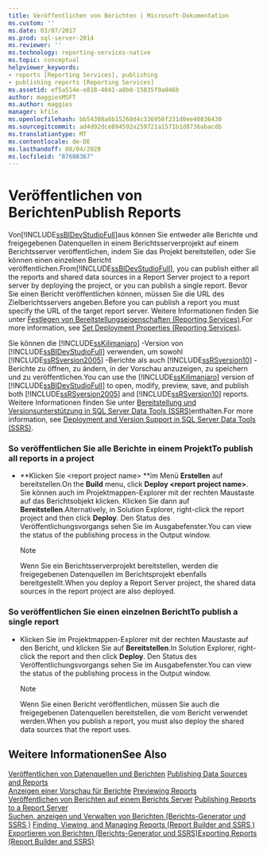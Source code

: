 ```yaml
---
title: Veröffentlichen von Berichten | Microsoft-Dokumentation
ms.custom: ''
ms.date: 03/07/2017
ms.prod: sql-server-2014
ms.reviewer: ''
ms.technology: reporting-services-native
ms.topic: conceptual
helpviewer_keywords:
- reports [Reporting Services], publishing
- publishing reports [Reporting Services]
ms.assetid: ef5a514e-e818-4041-a8b0-15835f9a046b
author: maggiesMSFT
ms.author: maggies
manager: kfile
ms.openlocfilehash: bb54308a6b15260d4c336950f231d0ee40836430
ms.sourcegitcommit: ad4d92dce894592a259721a1571b1d8736abacdb
ms.translationtype: MT
ms.contentlocale: de-DE
ms.lasthandoff: 08/04/2020
ms.locfileid: "87608367"
---
```

# <a name="publish-reports"></a><span data-ttu-id="4d183-102">Veröffentlichen von Berichten</span><span class="sxs-lookup"><span data-stu-id="4d183-102">Publish Reports</span></span>
  <span data-ttu-id="4d183-103">Von[!INCLUDE[ssBIDevStudioFull](../includes/ssbidevstudiofull-md.md)]aus können Sie entweder alle Berichte und freigegebenen Datenquellen in einem Berichtsserverprojekt auf einem Berichtsserver veröffentlichen, indem Sie das Projekt bereitstellen, oder Sie können einen einzelnen Bericht veröffentlichen.</span><span class="sxs-lookup"><span data-stu-id="4d183-103">From[!INCLUDE[ssBIDevStudioFull](../includes/ssbidevstudiofull-md.md)], you can publish either all the reports and shared data sources in a Report Server project to a report server by deploying the project, or you can publish a single report.</span></span> <span data-ttu-id="4d183-104">Bevor Sie einen Bericht veröffentlichen können, müssen Sie die URL des Zielberichtsservers angeben.</span><span class="sxs-lookup"><span data-stu-id="4d183-104">Before you can publish a report you must specify the URL of the target report server.</span></span> <span data-ttu-id="4d183-105">Weitere Informationen finden Sie unter [Festlegen von Bereitstellungseigenschaften &#40;Reporting Services&#41;](tools/set-deployment-properties-reporting-services.md).</span><span class="sxs-lookup"><span data-stu-id="4d183-105">For more information, see [Set Deployment Properties &#40;Reporting Services&#41;](tools/set-deployment-properties-reporting-services.md).</span></span>  
  
 <span data-ttu-id="4d183-106">Sie können die [!INCLUDE[ssKilimanjaro](../includes/sskilimanjaro-md.md)] -Version von [!INCLUDE[ssBIDevStudioFull](../includes/ssbidevstudiofull-md.md)] verwenden, um sowohl [!INCLUDE[ssRSversion2005](../includes/ssrsversion2005-md.md)] -Berichte als auch [!INCLUDE[ssRSversion10](../includes/ssrsversion10-md.md)] -Berichte zu öffnen, zu ändern, in der Vorschau anzuzeigen, zu speichern und zu veröffentlichen.</span><span class="sxs-lookup"><span data-stu-id="4d183-106">You can use the [!INCLUDE[ssKilimanjaro](../includes/sskilimanjaro-md.md)] version of [!INCLUDE[ssBIDevStudioFull](../includes/ssbidevstudiofull-md.md)] to open, modify, preview, save, and publish both [!INCLUDE[ssRSversion2005](../includes/ssrsversion2005-md.md)] and [!INCLUDE[ssRSversion10](../includes/ssrsversion10-md.md)] reports.</span></span> <span data-ttu-id="4d183-107">Weitere Informationen finden Sie unter [Bereitstellung und Versionsunterstützung in SQL Server Data Tools &#40;SSRS&#41;](tools/deployment-and-version-support-in-sql-server-data-tools-ssrs.md)enthalten.</span><span class="sxs-lookup"><span data-stu-id="4d183-107">For more information, see [Deployment and Version Support in SQL Server Data Tools &#40;SSRS&#41;](tools/deployment-and-version-support-in-sql-server-data-tools-ssrs.md).</span></span>  
  
### <a name="to-publish-all-reports-in-a-project"></a><span data-ttu-id="4d183-108">So veröffentlichen Sie alle Berichte in einem Projekt</span><span class="sxs-lookup"><span data-stu-id="4d183-108">To publish all reports in a project</span></span>  
  
-   <span data-ttu-id="4d183-109">\*\*Klicken Sie \<report project name> \*\*im Menü **Erstellen** auf bereitstellen.</span><span class="sxs-lookup"><span data-stu-id="4d183-109">On the **Build** menu, click **Deploy \<report project name>**.</span></span> <span data-ttu-id="4d183-110">Sie können auch im Projektmappen-Explorer mit der rechten Maustaste auf das Berichtsobjekt klicken. Klicken Sie dann auf **Bereitstellen**.</span><span class="sxs-lookup"><span data-stu-id="4d183-110">Alternatively, in Solution Explorer, right-click the report project and then click **Deploy**.</span></span> <span data-ttu-id="4d183-111">Den Status des Veröffentlichungsvorgangs sehen Sie im Ausgabefenster.</span><span class="sxs-lookup"><span data-stu-id="4d183-111">You can view the status of the publishing process in the Output window.</span></span>  
  
    > [!NOTE]  
    >  <span data-ttu-id="4d183-112">Wenn Sie ein Berichtsserverprojekt bereitstellen, werden die freigegebenen Datenquellen im Berichtsprojekt ebenfalls bereitgestellt.</span><span class="sxs-lookup"><span data-stu-id="4d183-112">When you deploy a Report Server project, the shared data sources in the report project are also deployed.</span></span>  
  
### <a name="to-publish-a-single-report"></a><span data-ttu-id="4d183-113">So veröffentlichen Sie einen einzelnen Bericht</span><span class="sxs-lookup"><span data-stu-id="4d183-113">To publish a single report</span></span>  
  
-   <span data-ttu-id="4d183-114">Klicken Sie im Projektmappen-Explorer mit der rechten Maustaste auf den Bericht, und klicken Sie auf **Bereitstellen**.</span><span class="sxs-lookup"><span data-stu-id="4d183-114">In Solution Explorer, right-click the report and then click **Deploy**.</span></span> <span data-ttu-id="4d183-115">Den Status des Veröffentlichungsvorgangs sehen Sie im Ausgabefenster.</span><span class="sxs-lookup"><span data-stu-id="4d183-115">You can view the status of the publishing process in the Output window.</span></span>  
  
    > [!NOTE]  
    >  <span data-ttu-id="4d183-116">Wenn Sie einen Bericht veröffentlichen, müssen Sie auch die freigegebenen Datenquellen bereitstellen, die vom Bericht verwendet werden.</span><span class="sxs-lookup"><span data-stu-id="4d183-116">When you publish a report, you must also deploy the shared data sources that the report uses.</span></span>  
  
## <a name="see-also"></a><span data-ttu-id="4d183-117">Weitere Informationen</span><span class="sxs-lookup"><span data-stu-id="4d183-117">See Also</span></span>  
 <span data-ttu-id="4d183-118">[Veröffentlichen von Datenquellen und Berichten](reports/publishing-data-sources-and-reports.md) </span><span class="sxs-lookup"><span data-stu-id="4d183-118">[Publishing Data Sources and Reports](reports/publishing-data-sources-and-reports.md) </span></span>  
 <span data-ttu-id="4d183-119">[Anzeigen einer Vorschau für Berichte](reports/previewing-reports.md) </span><span class="sxs-lookup"><span data-stu-id="4d183-119">[Previewing Reports](reports/previewing-reports.md) </span></span>  
 <span data-ttu-id="4d183-120">[Veröffentlichen von Berichten auf einem Berichts Server](reports/publishing-reports-to-a-report-server.md) </span><span class="sxs-lookup"><span data-stu-id="4d183-120">[Publishing Reports to a Report Server](reports/publishing-reports-to-a-report-server.md) </span></span>  
 <span data-ttu-id="4d183-121">[Suchen, anzeigen und Verwalten von Berichten &#40;Berichts-Generator und SSRS &#41;](report-builder/finding-viewing-and-managing-reports-report-builder-and-ssrs.md) </span><span class="sxs-lookup"><span data-stu-id="4d183-121">[Finding, Viewing, and Managing Reports &#40;Report Builder and SSRS &#41;](report-builder/finding-viewing-and-managing-reports-report-builder-and-ssrs.md) </span></span>  
 [<span data-ttu-id="4d183-122">Exportieren von Berichten &#40;Berichts-Generator und SSRS&#41;</span><span class="sxs-lookup"><span data-stu-id="4d183-122">Exporting Reports &#40;Report Builder and SSRS&#41;</span></span>](report-builder/export-reports-report-builder-and-ssrs.md)  
  
  
